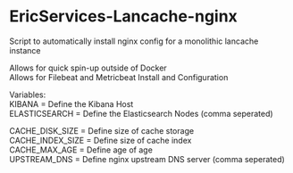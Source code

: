 # EricServices-Lancache-nginx


Script to automatically install nginx config for a monolithic lancache instance  

Allows for quick spin-up outside of Docker  
Allows for Filebeat and Metricbeat Install and Configuration  

Variables:  
KIBANA = Define the Kibana Host  
ELASTICSEARCH = Define the Elasticsearch Nodes (comma seperated)     

CACHE_DISK_SIZE = Define size of cache storage  
CACHE_INDEX_SIZE = Define size of cache index  
CACHE_MAX_AGE = Define age of age  
UPSTREAM_DNS = Define nginx upstream DNS server (comma seperated)    

